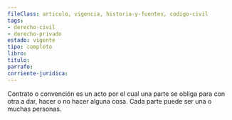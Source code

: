 ```yaml
---
fileClass: articulo, vigencia, historia-y-fuentes, codigo-civil
tags:
- derecho-civil
- derecho-privado
estado: vigente
tipo: completo
libro:
titulo:
parrafo:
corriente-juridica:
---
```

Contrato o convención es un acto por el cual una parte se obliga para con otra a dar, hacer o no hacer alguna cosa. Cada parte puede ser una o muchas personas.
